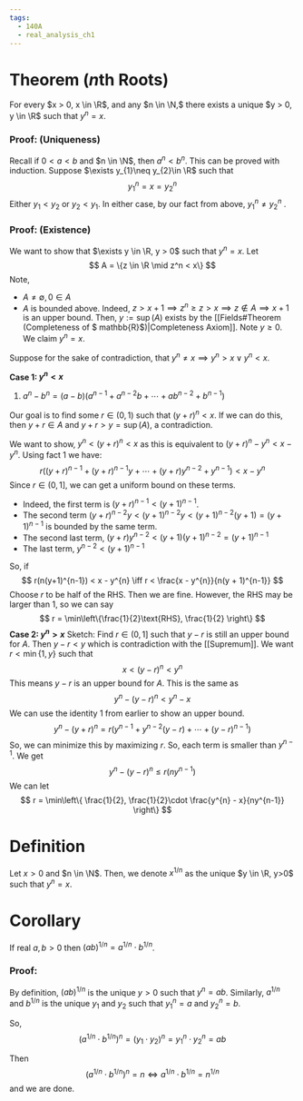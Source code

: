 ```yaml
---
tags:
  - 140A
  - real_analysis_ch1
---
```

# Theorem ($n$th Roots)
For every $x > 0, x \in \R$, and any $n \in \N,$ there exists a unique $y > 0, y \in \R$ such that $y^{n}= x$. 

### Proof: (Uniqueness)
Recall if $0 < a < b$ and $n \in \N$, then $a^{n}< b^{n}$. This can be proved with induction. Suppose $\exists y_{1}\neq y_{2}\in \R$ such that 
$$
y_{1}^{n} = x = y_{2}^{n}
$$
Either $y_{1} < y_{2}$ or $y_{2}< y_{1}$. In either case, by our fact from above, $y_{1}^{n} \neq y_{2}^{n}$ . 
### Proof: (Existence)
We want to show that $\exists y \in \R, y > 0$ such that $y^{n}= x$. Let 
$$
A = \{z \in \R \mid z^n < x\}
$$
Note, 
- $A \neq \emptyset, 0 \in A$
- $A$ is bounded above. Indeed, $z > x + 1 \implies z^{n} \geq z > x \implies z \not\in A \implies x + 1$ is an upper bound. 
Then, $y := \sup(A)$ exists by the [[Fields#Theorem (Completeness of $ mathbb{R}$)|Completeness Axiom]]. Note $y \geq 0$. We claim $y^n = x$. 

Suppose for the sake of contradiction, that $y^{n} \neq x \implies y^{n}> x \vee y^{n} < x$.

**Case 1: $y^{n}< x$** 
1.  $a^{n}- b^{n}= (a - b)(a^{n-1} + a^{n-2}b + \cdots + ab^{n-2} + b^{n-1})$ 

Our goal is to find some $r \in (0, 1)$ such that $(y + r)^{n}< x$. If we can do this, then $y + r \in A$ and $y + r > y = \sup(A)$, a contradiction. 

We want to show, $y^{n}< (y + r)^{n} < x$ as this is equivalent to $(y + r)^{n} - y^{n}< x- y^{n}$. Using fact $1$ we have:
$$
r\left((y + r)^{n-1} + (y+r)^{n-1}y + \cdots + (y+r)y^{n-2} + y^{n-1}\right) < x - y^{n}
$$
Since $r \in (0, 1]$, we can get a uniform bound on these terms. 
- Indeed, the first term is $(y + r)^{n-1} < (y + 1)^{n-1}$. 
- The second term $(y + r)^{n-2}y < (y+1)^{n-2}y < (y+1)^{n-2}(y+1) = (y+1)^{n-1}$ is bounded by the same term. 
- The second last term, $(y+r)y^{n-2}< (y+1)(y+1)^{n-2} = (y+1)^{n-1}$ 
- The last term, $y^{n-2}< (y+1)^{n-1}$ 

So, if 
$$
r(n(y+1)^{n-1}) < x - y^{n} \iff r < \frac{x - y^{n}}{n(y + 1)^{n-1}}
$$
Choose $r$ to be half of the RHS. Then we are fine. However, the RHS may be larger than $1$, so we can say
$$
r = \min\left\{\frac{1}{2}\text{RHS}, \frac{1}{2} \right\}
$$
**Case 2: $y^{n}> x$**
Sketch: Find $r \in (0, 1]$ such that $y - r$ is still an upper bound for $A$. Then $y - r < y$ which is  contradiction with the [[Supremum]]. We want $r < \min\{1, y\}$ such that
$$
x < (y - r)^{n}< y^{n}
$$
This means $y - r$ is an upper bound for $A$. This is the same as 
$$
y^{n} - (y - r)^{n} < y^{n} - x
$$
We can use the identity $1$ from earlier to show an upper bound.
$$
y^{n}- (y + r)^{n} = r(y^{n-1}+y^{n-2}(y-r) + \cdots + (y-r)^{n-1})
$$
So, we can minimize this by maximizing $r$. So, each term is smaller than $y^{n-1}$. We get 
$$
y^{n}- (y-r)^{n} \leq r(ny^{n-1})
$$
We can let 
$$
r = \min\left\{ \frac{1}{2}, \frac{1}{2}\cdot \frac{y^{n} - x}{ny^{n-1}} \right\}
$$

# Definition
Let $x > 0$ and $n \in \N$. Then, we denote $x^{1 / n}$ as the unique $y \in \R, y>0$ such that $y^{n}= x$. 

# Corollary
If real $a,b > 0$ then $(ab)^{1/n} = a^{1/{n}}\cdot b^{{1/n}}$. 
### Proof: 
By definition, $(ab)^{1/n}$ is the unique $y>0$ such that $y^{n}= ab$. Similarly, $a^{1 / n}$ and $b^{1/n}$ is the unique $y_1$ and $y_{2}$ such that $y_{1}^{n}= a$ and $y_{2}^{n}= b$.

So, 
$$
(a^{1/n} \cdot b^{1/n})^{n} = (y_{1}\cdot y_{2})^{n}= y_{1}^{n}\cdot y_{2}^{n} = ab
$$

Then 
$$
(a^{1/n} \cdot b^{1/n})^{n} = n \iff a^{1/n} \cdot b^{1/n} = n^{1/n}
$$
and we are done.